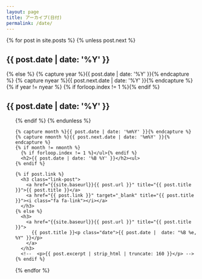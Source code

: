 ```yaml
---
layout: page
title: アーカイブ(日付)
permalink: /date/
---
```


<div id="index">
  {% for post in site.posts %}
    {% unless post.next %}
      <h2>{{ post.date | date: '%Y' }}</h2>
    {% else %}
      {% capture year %}{{ post.date | date: '%Y' }}{% endcapture %}
      {% capture nyear %}{{ post.next.date | date: '%Y' }}{% endcapture %}
      {% if year != nyear %}
        {% if forloop.index != 1 %}</ul>{% endif %}
        <h2>{{ post.date | date: '%Y' }}</h2><ul>
      {% endif %}
    {% endunless %}

    {% capture month %}{{ post.date | date: '%m%Y' }}{% endcapture %}
    {% capture nmonth %}{{ post.next.date | date: '%m%Y' }}{% endcapture %}
    {% if month != nmonth %}
      {% if forloop.index != 1 %}</ul>{% endif %}
      <h2>{{ post.date | date: '%B %Y' }}</h2><ul>
    {% endif %}

    {% if post.link %}
      <h3 class="link-post">
        <a href="{{site.baseurl}}{{ post.url }}" title="{{ post.title }}">{{ post.title }}</a>
        <a href="{{ post.link }}" target="_blank" title="{{ post.title }}"><i class="fa fa-link"></i></a>
      </h3>
    {% else %}
      <h3>
        <a href="{{site.baseurl}}{{ post.url }}" title="{{ post.title }}">
          {{ post.title }}<p class="date">{{ post.date |  date: "%B %e, %Y" }}</p>
        </a>
      </h3>
      <!--  <p>{{ post.excerpt | strip_html | truncate: 160 }}</p> -->
    {% endif %}
  {% endfor %}
</div>
